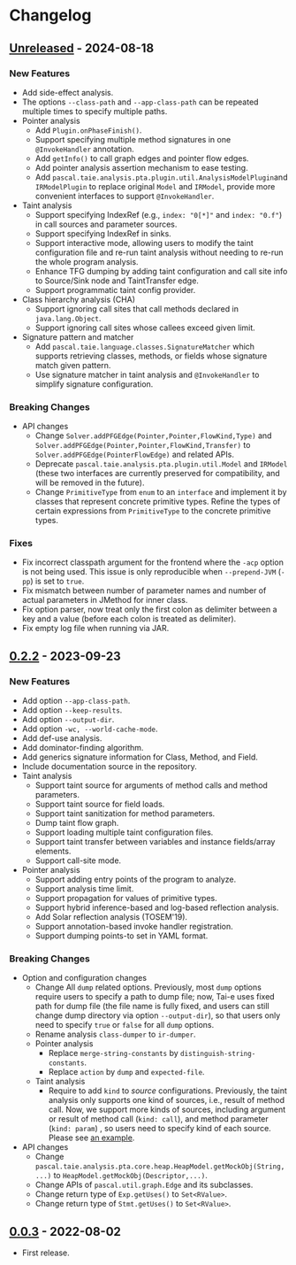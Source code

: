 # Changelog

## [Unreleased] - 2024-08-18

### New Features
- Add side-effect analysis.
- The options `--class-path` and `--app-class-path` can be repeated multiple times to specify multiple paths.
- Pointer analysis
  - Add `Plugin.onPhaseFinish()`.
  - Support specifying multiple method signatures in one `@InvokeHandler` annotation.
  - Add `getInfo()` to call graph edges and pointer flow edges.
  - Add pointer analysis assertion mechanism to ease testing.
  - Add `pascal.taie.analysis.pta.plugin.util.AnalysisModelPlugin`and `IRModelPlugin` to replace original `Model` and `IRModel`, provide more convenient interfaces to support `@InvokeHandler`.
- Taint analysis
  - Support specifying IndexRef (e.g., `index: "0[*]"` and `index: "0.f"`) in call sources and parameter sources.
  - Support specifying IndexRef in sinks.
  - Support interactive mode, allowing users to modify the taint configuration file and re-run taint analysis without needing to re-run the whole program analysis.
  - Enhance TFG dumping by adding taint configuration and call site info to Source/Sink node and TaintTransfer edge.
  - Support programmatic taint config provider.
- Class hierarchy analysis (CHA)
  - Support ignoring call sites that call methods declared in `java.lang.Object`.
  - Support ignoring call sites whose callees exceed given limit.
- Signature pattern and matcher
  - Add `pascal.taie.language.classes.SignatureMatcher` which supports retrieving classes, methods, or fields whose signature match given pattern.
  - Use signature matcher in taint analysis and `@InvokeHandler` to simplify signature configuration.

### Breaking Changes
- API changes
  - Change `Solver.addPFGEdge(Pointer,Pointer,FlowKind,Type)` and `Solver.addPFGEdge(Pointer,Pointer,FlowKind,Transfer)` to `Solver.addPFGEdge(PointerFlowEdge)` and related APIs.
  - Deprecate `pascal.taie.analysis.pta.plugin.util.Model` and `IRModel` (these two interfaces are currently preserved for compatibility, and will be removed in the future).
  - Change `PrimitiveType` from `enum` to an `interface` and implement it by classes that represent concrete primitive types. Refine the types of certain expressions from `PrimitiveType` to the concrete primitive types.

### Fixes
- Fix incorrect classpath argument for the frontend where the `-acp` option is not being used. This issue is only reproducible when `--prepend-JVM` (`-pp`) is set to `true`.
- Fix mismatch between number of parameter names and number of actual parameters in JMethod for inner class.
- Fix option parser, now treat only the first colon as delimiter between a key and a value (before each colon is treated as delimiter).
- Fix empty log file when running via JAR.

## [0.2.2] - 2023-09-23

### New Features
- Add option `--app-class-path`.
- Add option `--keep-results`.
- Add option `--output-dir`.
- Add option `-wc, --world-cache-mode`.
- Add def-use analysis.
- Add dominator-finding algorithm.
- Add generics signature information for Class, Method, and Field.
- Include documentation source in the repository.
- Taint analysis
  - Support taint source for arguments of method calls and method parameters.
  - Support taint source for field loads.
  - Support taint sanitization for method parameters.
  - Dump taint flow graph.
  - Support loading multiple taint configuration files.
  - Support taint transfer between variables and instance fields/array elements.
  - Support call-site mode.
- Pointer analysis
  - Support adding entry points of the program to analyze.
  - Support analysis time limit.
  - Support propagation for values of primitive types.
  - Support hybrid inference-based and log-based reflection analysis.
  - Add Solar reflection analysis (TOSEM'19).
  - Support annotation-based invoke handler registration.
  - Support dumping points-to set in YAML format.

### Breaking Changes
- Option and configuration changes
  - Change All `dump` related options. Previously, most `dump` options require users to specify a path to dump file; now, Tai-e uses fixed path for dump file (the file name is fully fixed, and users can still change dump directory via option `--output-dir`), so that users only need to specify `true` or `false` for all `dump` options.
  - Rename analysis `class-dumper` to `ir-dumper`.
  - Pointer analysis
    - Replace `merge-string-constants` by `distinguish-string-constants`.
    - Replace `action` by `dump` and `expected-file`.
  - Taint analysis
    - Require to add `kind` to *source* configurations. Previously, the taint analysis only supports one kind of sources, i.e., result of method call. Now, we support more kinds of sources, including argument or result of method call (`kind: call`), and method parameter (`kind: param`) , so users need to specify kind of each source. Please see [an example](src/test/resources/pta/taint/taint-config-instance-source-sink.yml).
- API changes
  - Change `pascal.taie.analysis.pta.core.heap.HeapModel.getMockObj(String,...)` to `HeapModel.getMockObj(Descriptor,...)`.
  - Change APIs of `pascal.util.graph.Edge` and its subclasses.
  - Change return type of `Exp.getUses()` to `Set<RValue>`.
  - Change return type of `Stmt.getUses()` to `Set<RValue>`.

## [0.0.3] - 2022-08-02
- First release.


[Unreleased]: https://github.com/pascal-lab/Tai-e/compare/v0.2.2...HEAD
[0.2.2]: https://github.com/pascal-lab/Tai-e/compare/v0.0.3...v0.2.2
[0.0.3]: https://github.com/pascal-lab/Tai-e/releases/tag/v0.0.3
